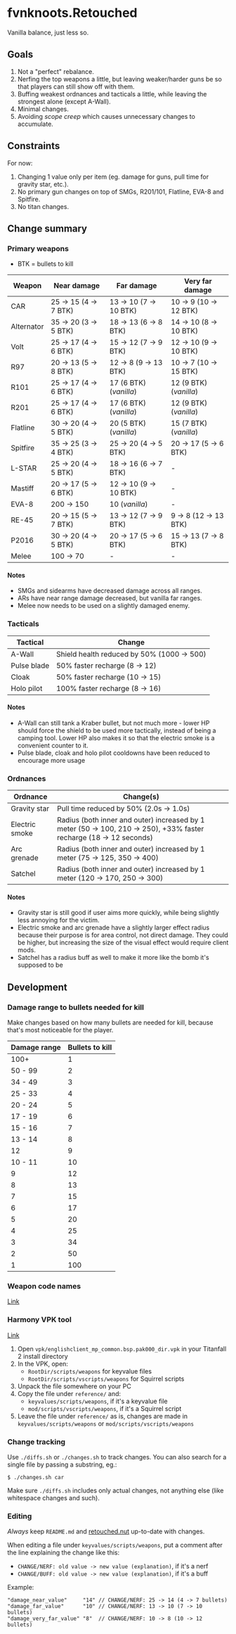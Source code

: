 fvnknoots.Retouched
================================================================================

Vanilla balance, just less so.

Goals
--------------------------------------------------------------------------------

  1. Not a "perfect" rebalance.
  2. Nerfing the top weapons a little, but leaving weaker/harder guns be so that players can still show off with them.
  3. Buffing weakest ordnances and tacticals a little, while leaving the strongest alone (except A-Wall).
  4. Minimal changes.
  5. Avoiding _scope creep_ which causes unnecessary changes to accumulate.

Constraints
--------------------------------------------------------------------------------

For now:

  1. Changing 1 value only per item (eg. damage for guns, pull time for gravity star, etc.).
  2. No primary gun changes on top of SMGs, R201/101, Flatline, EVA-8 and Spitfire.
  3. No titan changes.

Change summary
--------------------------------------------------------------------------------

### Primary weapons

  * BTK = bullets to kill

| Weapon     | Near damage           | Far damage             | Very far damage        |
|------------|-----------------------|------------------------|------------------------|
| CAR        | 25 -> 15 (4 -> 7 BTK) | 13 -> 10 (7 -> 10 BTK) | 10 -> 9 (10 -> 12 BTK) |
| Alternator | 35 -> 20 (3 -> 5 BTK) | 18 -> 13 (6 -> 8 BTK)  | 14 -> 10 (8 -> 10 BTK) |
| Volt       | 25 -> 17 (4 -> 6 BTK) | 15 -> 12 (7 -> 9 BTK)  | 12 -> 10 (9 -> 10 BTK) |
| R97        | 20 -> 13 (5 -> 8 BTK) | 12 -> 8 (9 -> 13 BTK)  | 10 -> 7 (10 -> 15 BTK) |
| R101       | 25 -> 17 (4 -> 6 BTK) | 17 (6 BTK) (_vanilla_) | 12 (9 BTK) (_vanilla_) |
| R201       | 25 -> 17 (4 -> 6 BTK) | 17 (6 BTK) (_vanilla_) | 12 (9 BTK) (_vanilla_) |
| Flatline   | 30 -> 20 (4 -> 5 BTK) | 20 (5 BTK) (_vanilla_) | 15 (7 BTK) (_vanilla_) |
| Spitfire   | 35 -> 25 (3 -> 4 BTK) | 25 -> 20 (4 -> 5 BTK)  | 20 -> 17 (5 -> 6 BTK)  |
| L-STAR     | 25 -> 20 (4 -> 5 BTK) | 18 -> 16 (6 -> 7 BTK)  | -                      |
| Mastiff    | 20 -> 17 (5 -> 6 BTK) | 12 -> 10 (9 -> 10 BTK) | -                      |
| EVA-8      | 200 -> 150            | 10 (_vanilla_)         | -                      |
| RE-45      | 20 -> 15 (5 -> 7 BTK) | 13 -> 12 (7 -> 9  BTK) | 9  -> 8 (12 -> 13 BTK) |
| P2016      | 30 -> 20 (4 -> 5 BTK) | 20 -> 17 (5 -> 6  BTK) | 15 -> 13  (7 -> 8 BTK) |
| Melee      | 100 -> 70             | -                      | -                      |

#### Notes

  * SMGs and sidearms have decreased damage across all ranges.
  * ARs have near range damage decreased, but vanilla far ranges.
  * Melee now needs to be used on a slightly damaged enemy.

### Tacticals

| Tactical     | Change                                     |
|--------------|--------------------------------------------|
|  A-Wall      | Shield health reduced by 50% (1000 -> 500) |
|  Pulse blade | 50% faster recharge (8 -> 12)              |
|  Cloak       | 50% faster recharge (10 -> 15)             |
|  Holo pilot  | 100% faster recharge (8 -> 16)             |

#### Notes

  * A-Wall can still tank a Kraber bullet, but not much more - lower HP should force the shield to be used more tactically, instead of being a camping tool. Lower HP also makes it so that the electric smoke is a convenient counter to it.
  * Pulse blade, cloak and holo pilot cooldowns have been reduced to encourage more usage

### Ordnances

| Ordnance       | Change(s)                                                                                                            |
|----------------|----------------------------------------------------------------------------------------------------------------------|
| Gravity star   | Pull time reduced by 50% (2.0s -> 1.0s)                                                                              |
| Electric smoke | Radius (both inner and outer) increased by 1 meter (50 -> 100, 210 -> 250), +33% faster recharge (18 -> 12 seconds)  |
| Arc grenade    | Radius (both inner and outer) increased by 1 meter (75 -> 125, 350 -> 400)                                           |
| Satchel        | Radius (both inner and outer) increased by 1 meter (120 -> 170, 250 -> 300)                                          |

#### Notes

  * Gravity star is still good if user aims more quickly, while being slightly less annoying for the victim.
  * Electric smoke and arc grenade have a slightly larger effect radius because their purpose is for area control, not direct damage. They could be higher, but increasing the size of the visual effect would require client mods.
  * Satchel has a radius buff as well to make it more like the bomb it's supposed to be

Development
--------------------------------------------------------------------------------

### Damage range to bullets needed for kill

Make changes based on how many bullets are needed for kill,
because that's most noticeable for the player.

| Damage range | Bullets to kill |
|--------------|-----------------|
| 100+         | 1               |
| 50 - 99      | 2               |
| 34 - 49      | 3               |
| 25 - 33      | 4               |
| 20 - 24      | 5               |
| 17 - 19      | 6               |
| 15 - 16      | 7               |
| 13 - 14      | 8               |
| 12           | 9               |
| 10 - 11      | 10              |
| 9            | 12              |
| 8            | 13              |
| 7            | 15              |
| 6            | 17              |
| 5            | 20              |
| 4            | 25              |
| 3            | 34              |
| 2            | 50              |
| 1            | 100             |


### Weapon code names

[Link](https://r2northstar.gitbook.io/r2northstar-wiki/hosting-a-server-with-northstar/dedicated-server#weapons)

### Harmony VPK tool

[Link](https://github.com/harmonytf/HarmonyVPKTool/releases/tag/1.2.0)

  1. Open `vpk/englishclient_mp_common.bsp.pak000_dir.vpk` in your Titanfall 2 install directory
  2. In the VPK, open:
     - `RootDir/scripts/weapons` for keyvalue files
     - `RootDir/scripts/vscripts/weapons` for Squirrel scripts
  3. Unpack the file somewhere on your PC
  4. Copy the file under `reference/` and:
     - `keyvalues/scripts/weapons`, if it's a keyvalue file
     - `mod/scripts/vscripts/weapons`, if it's a Squirrel script
  5. Leave the file under `reference/` as is, changes are made in `keyvalues/scripts/weapons` or `mod/scripts/vscripts/weapons`

### Change tracking

Use `./diffs.sh` or `./changes.sh` to track changes. You can also search for a single file
by passing a substring, eg.:

    $ ./changes.sh car

Make sure `./diffs.sh` includes only actual changes, not anything else (like whitespace changes and such).

### Editing

_Always_ keep `README.md` and [retouched.nut](./mod/scripts/vscripts/retouched.nut)
up-to-date with changes.

When editing a file under `keyvalues/scripts/weapons`, put a comment after the line explaining
the change like this:

  * `CHANGE/NERF: old value -> new value (explanation)`, if it's a nerf
  * `CHANGE/BUFF: old value -> new value (explanation)`, if it's a buff

Example:

```
"damage_near_value"     "14" // CHANGE/NERF: 25 -> 14 (4 -> 7 bullets)
"damage_far_value"      "10" // CHANGE/NERF: 13 -> 10 (7 -> 10 bullets)
"damage_very_far_value" "8"  // CHANGE/NERF: 10 -> 8 (10 -> 12 bullets)
```
